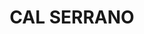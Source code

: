 ---
layout: patrimoni-details
title:  "CAL SERRANO"
collections: ["patrimoni-arquitectonic", "bcil-previstos-cbp"]
coordinates:
  - group1:
        - [1.460768237899857, 42.357692165015486]
        - [1.460954796445803, 42.357723876396584]
        - [1.460981472771243, 42.357622011874334]
        - [1.460800864763597, 42.357583722055494]
        - [1.460768237899857, 42.357692165015486]
---